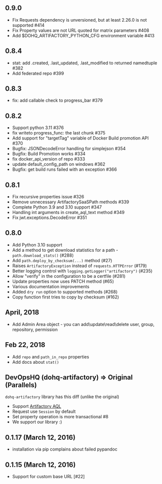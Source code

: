 ## 0.9.0
- Fix Requests dependency is unversioned, but at least 2.26.0 is not supported #414
- Fix Property values are not URL quoted for matrix parameters #408
- Add $DOHQ_ARTIFACTORY_PYTHON_CFG environment variable #413

## 0.8.4
- stat: add .created, .last_updated, .last_modified to returned namedtuple #382
- Add federated repo #399

## 0.8.3
- fix: add callable check to progress_bar #379

## 0.8.2
- Support python 3.11 #376
- fix writeto progress_func: the last chunk #375
- Add support for "targetTag" variable of Docker Build promotion API #370
- Bugfix: JSONDecodeError handling for simplejson #354
- Bugfix: Build Promotion works #334
- fix docker_api_version of repo #333
- update default_config_path on windows #362 
- Bugfix: get build runs failed with an exception #366

## 0.8.1
 - Fix recursive properties issue #326
 - Remove unnecessary ArtifactorySaaSPath methods #339
 - Complete Python 3.9 and 3.10 support #347
 - Handling int arguments in create_aql_text method #349
 - Fix jwt.exceptions.DecodeError #351

## 0.8.0
- Add Python 3.10 support
- Add a method to get download statistics for a path - `path.download_stats()` (#288)
- Add `path.deploy_by_checksum(...)` method (#27)
- Raises `ArtifactoryException` instead of `requests.HTTPError` (#179)
- Better logging control with `logging.getLogger("artifactory")` (#235)
- Allow "verify" in the configuration to be a certfile (#281)
- Update properties now uses PATCH method (#65)
- Various documentation improvements
- Added `dry run` option to supported methods (#268)
- Copy function first tries to copy by checksum (#162)


## April, 2018
- Add Admin Area object - you can add\update\read\delete user, group, repository, permission

## Feb 22, 2018
- Add `repo` and `path_in_repo` properties
- Add docs about `stat()`

## DevOpsHQ (dohq-artifactory) => Original (Parallels)
`dohq-artifactory` library has this diff (unlike the original)
  - Support [Artifactory AQL](./README.md#artifactory-query-language)
  - Request use `Session` by default
  - Set property operation is more transactional #8
  - We support our library :)

## 0.1.17 (March 12, 2016)
  - installation via pip complains about failed pypandoc

## 0.1.15 (March 12, 2016)
  - Support for custom base URL [#22]

